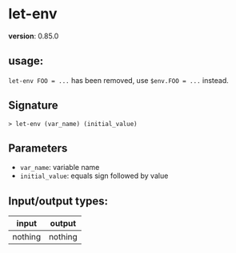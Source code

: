 # let-env

**version**: 0.85.0

## **usage**:

`let-env FOO = ...` has been removed, use `$env.FOO = ...` instead.

## Signature

`> let-env (var_name) (initial_value)`

## Parameters

- `var_name`: variable name
- `initial_value`: equals sign followed by value

## Input/output types:

| input   | output  |
| ------- | ------- |
| nothing | nothing |
